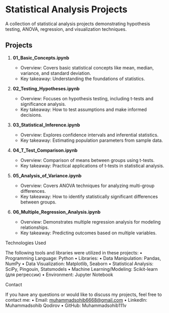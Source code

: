 # Statistical Analysis Projects

A collection of statistical analysis projects demonstrating hypothesis testing, ANOVA, regression, and visualization techniques.

## Projects

1. **01_Basic_Concepts.ipynb**
   - Overview: Covers basic statistical concepts like mean, median, variance, and standard deviation.
   - Key takeaway: Understanding the foundations of statistics.

2. **02_Testing_Hypotheses.ipynb**
   - Overview: Focuses on hypothesis testing, including t-tests and significance analysis.
   - Key takeaway: How to test assumptions and make informed decisions.

3. **03_Statistical_Inference.ipynb**
   - Overview: Explores confidence intervals and inferential statistics.
   - Key takeaway: Estimating population parameters from sample data.

4. **04_T_Test_Comparison.ipynb**
   - Overview: Comparison of means between groups using t-tests.
   - Key takeaway: Practical applications of t-tests in statistical analysis.

5. **05_Analysis_of_Variance.ipynb**
   - Overview: Covers ANOVA techniques for analyzing multi-group differences.
   - Key takeaway: How to identify statistically significant differences between groups.

6. **06_Multiple_Regression_Analysis.ipynb**
   - Overview: Demonstrates multiple regression analysis for modeling relationships.
   - Key takeaway: Predicting outcomes based on multiple variables.


Technologies Used

The following tools and libraries were utilized in these projects:
	•	Programming Language: Python
	•	Libraries:
	•	Data Manipulation: Pandas, NumPy
	•	Data Visualization: Matplotlib, Seaborn
	•	Statistical Analysis: SciPy, Pingouin, Statsmodels
	•	Machine Learning/Modeling: Scikit-learn (для регрессии)
	•	Environment: Jupyter Notebook

 Contact

If you have any questions or would like to discuss my projects, feel free to contact me:
	•	Email: muhammadsohib6668@gmail.com
	•	LinkedIn: Muhammadsohib Qodirov
	•	GitHub: Muhammadsohib111v
